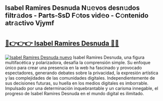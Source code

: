 ## Isabel Ramires Desnuda N𝚞𝚎vos desn𝚞dos filtr𝚊dos - Parts-SsD F𝚘tos vid𝚎o - C𝚘ntenido atr𝚊ctivo Vjymf

# <h2><a href="http://mb05psd.tromn.icu/?c=Isabel+Ramires+Desnuda">🔗👉👉👉 Isabel Ramires Desnuda 🔗🔗</a></h2>

[![Isabel Ramires Desnuda nuevo](https://i.imgur.com/pEAQMta.gif)](http://mb05psd.tromn.icu/?c=Isabel+Ramires+Desnuda)
Isabel Ramires Desnuda, una figura multifacética y polarizadora, desafía la comprensión simple. Su enfoque único para crear una presencia en la web ha fascinado y provocado espectadores, generando debates sobre la privacidad, la expresión artística y las complejidades de las comunidades digitales. Independientemente de sus decisiones futuras, su huella en los medios digitales es imborrable. Impulsado por una determinación inquebrantable y un carisma innegable, el progreso de Isabel Ramires Desnuda en el mundo digital es ilimitado.
